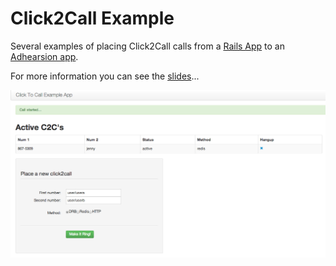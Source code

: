 # Click2Call Example

Several examples of placing Click2Call calls from a [Rails App](rails_app/) to an [Adhearsion app](ahn_app/).

For more information you can see the [slides](https://speakerdeck.com/justinaiken/click-2-call-call-call-dot-dot-dot)...

![Screenshot](screenshot.png)
